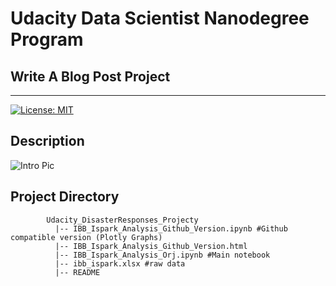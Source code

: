 # Udacity Data Scientist Nanodegree Program 
## Write A Blog Post Project
***

[![License: MIT](https://img.shields.io/badge/License-MIT-yellow.svg)](https://opensource.org/licenses/MIT)

## Description

![Intro Pic](https://user-images.githubusercontent.com/36535914/88682655-94339a80-d0fb-11ea-8411-b838ce55d391.jpg) <br>


## Project Directory
~~~~~~~
        Udacity_DisasterResponses_Projecty
          |-- IBB_Ispark_Analysis_Github_Version.ipynb #Github compatible version (Plotly Graphs)        
          |-- IBB_Ispark_Analysis_Github_Version.html
          |-- IBB_Ispark_Analysis_Orj.ipynb #Main notebook           
          |-- ibb_ispark.xlsx #raw data      
          |-- README
~~~~~~~
